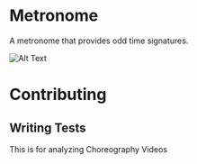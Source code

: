 # Metronome
A metronome that provides odd time signatures.

![Alt Text](demo.gif)

# Contributing

## Writing Tests

This is for analyzing Choreography Videos